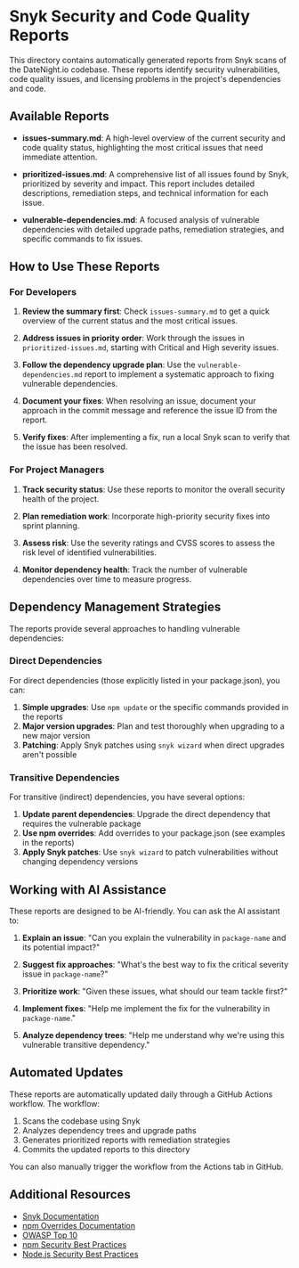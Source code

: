 # Snyk Security and Code Quality Reports

This directory contains automatically generated reports from Snyk scans of the DateNight.io codebase. These reports identify security vulnerabilities, code quality issues, and licensing problems in the project's dependencies and code.

## Available Reports

- **issues-summary.md**: A high-level overview of the current security and code quality status, highlighting the most critical issues that need immediate attention.

- **prioritized-issues.md**: A comprehensive list of all issues found by Snyk, prioritized by severity and impact. This report includes detailed descriptions, remediation steps, and technical information for each issue.

- **vulnerable-dependencies.md**: A focused analysis of vulnerable dependencies with detailed upgrade paths, remediation strategies, and specific commands to fix issues.

## How to Use These Reports

### For Developers

1. **Review the summary first**: Check `issues-summary.md` to get a quick overview of the current status and the most critical issues.

2. **Address issues in priority order**: Work through the issues in `prioritized-issues.md`, starting with Critical and High severity issues.

3. **Follow the dependency upgrade plan**: Use the `vulnerable-dependencies.md` report to implement a systematic approach to fixing vulnerable dependencies.

4. **Document your fixes**: When resolving an issue, document your approach in the commit message and reference the issue ID from the report.

5. **Verify fixes**: After implementing a fix, run a local Snyk scan to verify that the issue has been resolved.

### For Project Managers

1. **Track security status**: Use these reports to monitor the overall security health of the project.

2. **Plan remediation work**: Incorporate high-priority security fixes into sprint planning.

3. **Assess risk**: Use the severity ratings and CVSS scores to assess the risk level of identified vulnerabilities.

4. **Monitor dependency health**: Track the number of vulnerable dependencies over time to measure progress.

## Dependency Management Strategies

The reports provide several approaches to handling vulnerable dependencies:

### Direct Dependencies

For direct dependencies (those explicitly listed in your package.json), you can:

1. **Simple upgrades**: Use `npm update` or the specific commands provided in the reports
2. **Major version upgrades**: Plan and test thoroughly when upgrading to a new major version
3. **Patching**: Apply Snyk patches using `snyk wizard` when direct upgrades aren't possible

### Transitive Dependencies

For transitive (indirect) dependencies, you have several options:

1. **Update parent dependencies**: Upgrade the direct dependency that requires the vulnerable package
2. **Use npm overrides**: Add overrides to your package.json (see examples in the reports)
3. **Apply Snyk patches**: Use `snyk wizard` to patch vulnerabilities without changing dependency versions

## Working with AI Assistance

These reports are designed to be AI-friendly. You can ask the AI assistant to:

1. **Explain an issue**: "Can you explain the vulnerability in `package-name` and its potential impact?"

2. **Suggest fix approaches**: "What's the best way to fix the critical severity issue in `package-name`?"

3. **Prioritize work**: "Given these issues, what should our team tackle first?"

4. **Implement fixes**: "Help me implement the fix for the vulnerability in `package-name`."

5. **Analyze dependency trees**: "Help me understand why we're using this vulnerable transitive dependency."

## Automated Updates

These reports are automatically updated daily through a GitHub Actions workflow. The workflow:

1. Scans the codebase using Snyk
2. Analyzes dependency trees and upgrade paths
3. Generates prioritized reports with remediation strategies
4. Commits the updated reports to this directory

You can also manually trigger the workflow from the Actions tab in GitHub.

## Additional Resources

- [Snyk Documentation](https://docs.snyk.io/)
- [npm Overrides Documentation](https://docs.npmjs.com/cli/v8/configuring-npm/package-json#overrides)
- [OWASP Top 10](https://owasp.org/www-project-top-ten/)
- [npm Security Best Practices](https://docs.npmjs.com/security-best-practices/security-best-practices)
- [Node.js Security Best Practices](https://nodejs.org/en/docs/guides/security/)
